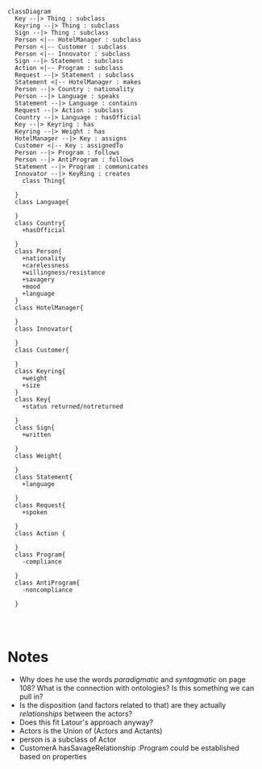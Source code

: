 ```mermaid
classDiagram
  Key --|> Thing : subclass
  Keyring --|> Thing : subclass
  Sign --|> Thing : subclass
  Person <|-- HotelManager : subclass
  Person <|-- Customer : subclass
  Person <|-- Innovator : subclass
  Sign --|> Statement : subclass
  Action <|-- Program : subclass
  Request --|> Statement : subclass
  Statement <|-- HotelManager : makes
  Person --|> Country : nationality
  Person --|> Language : speaks
  Statement --|> Language : contains
  Request --|> Action : subclass
  Country --|> Language : hasOfficial
  Key --|> Keyring : has
  Keyring --|> Weight : has
  HotelManager --|> Key : assigns
  Customer <|-- Key : assignedTo
  Person --|> Program : follows
  Person --|> AntiProgram : follows
  Statement --|> Program : communicates
  Innovator --|> KeyRing : creates
    class Thing{

  }
  class Language{

  }
  class Country{
    +hasOfficial

  }
  class Person{
    +nationality
    +carelessness
    +willingness/resistance
    +savagery
    +mood
    +language
  }
  class HotelManager{

  }
  class Innovator{

  }
  class Customer{

  }
  class Keyring{
    +weight
    +size
  }
  class Key{
    +status returned/notreturned

  }
  class Sign{
    +written

  }
  class Weight{

  }
  class Statement{
    +language

  }
  class Request{
    +spoken

  }
  class Action {

  }
  class Program{
    -compliance

  }
  class AntiProgram{
    -noncompliance

  }




```

# Notes

- Why does he use the words _paradigmatic_ and _syntagmatic_ on page 108? What is the connection with ontologies? Is this something we can pull in?
- Is the disposition (and factors related to that) are they actually _relationships_ between the actors?
- Does this fit Latour's approach anyway?
- Actors is the Union of (Actors and Actants)
- person is a subclass of Actor
- CustomerA hasSavageRelationship :Program could be established based on properties
